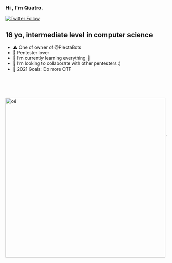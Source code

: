 ### Hi , I'm Quatro.

[![Twitter Follow](https://img.shields.io/twitter/follow/ElQuatroo?color=1DA1F2&logo=twitter&style=for-the-badge)](https://twitter.com/intent/follow?original_referer=https%3A%2F%2Fgithub.com%2FcodeQuatro&screen_name=ElQuatroo)

## 16 yo, intermediate level in computer science
 
- ⚠️ One of owner of @PlectaBots
- 🔭 Pentester lover 
- 🌱 I’m currently learning everything 🤣
- 👯 I’m looking to collaborate with other pentesters :)
- 🥅 2021 Goals: Do more CTF

<br />
<br />
<br />
<br />

<img align="left" alt="oé" width="500px" src="http://ani-github.github.io/animegifs/death-note/lookingaround.gif" />

<br />
<br />
<br />
<br />


<br />
<br />

---


